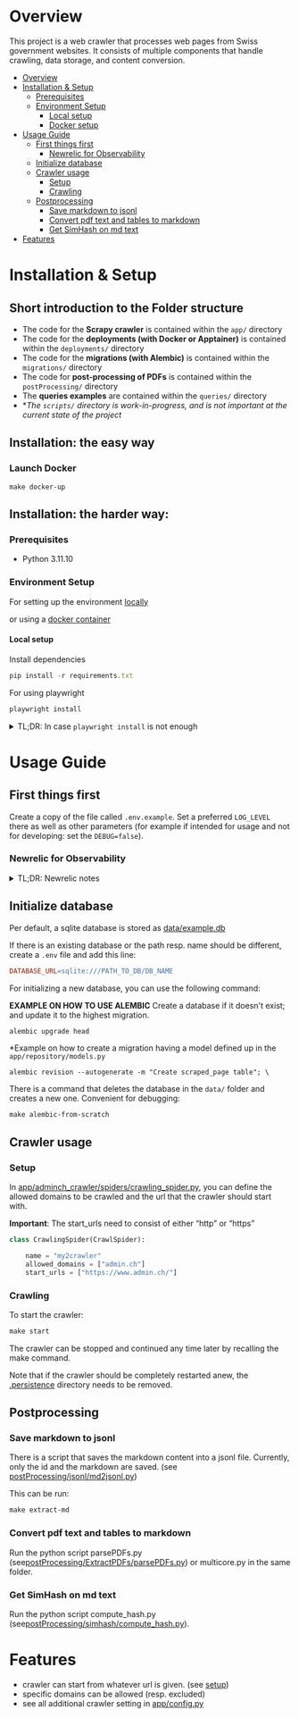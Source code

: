# Overview

This project is a web crawler that processes web pages from Swiss government websites. It consists of multiple components that handle crawling, data storage, and content conversion.

- [Overview](#overview)
- [Installation \& Setup](#installation--setup)
  - [Prerequisites](#prerequisites)
  - [Environment Setup](#environment-setup)
    - [Local setup](#local-setup)
    - [Docker setup](#docker-setup)
- [Usage Guide](#usage-guide)
  - [First things first](#first-things-first)
    - [Newrelic for Observability](#newrelic-for-observability)
  - [Initialize database](#initialize-database)
  - [Crawler usage](#crawler-usage)
    - [Setup](#setup)
    - [Crawling](#crawling)
  - [Postprocessing](#postprocessing)
    - [Save markdown to jsonl](#save-markdown-to-jsonl)
    - [Convert pdf text and tables to markdown](#convert-pdf-text-and-tables-to-markdown)
    - [Get SimHash on md text](#get-simhash-on-md-text)
- [Features](#features)

# Installation & Setup

## Short introduction to the Folder structure
- The code for the **Scrapy crawler** is contained within the `app/` directory
- The code for the **deployments (with Docker or Apptainer)** is contained within the `deployments/` directory
- The code for the **migrations (with Alembic)** is contained within the `migrations/` directory
- The code for **post-processing of PDFs** is contained within the `postProcessing/` directory
- The **queries examples** are contained within the `queries/` directory
- *_The `scripts/` directory is work-in-progress, and is not important at the current state of the project_

## Installation: the easy way

### Launch Docker

```docker
make docker-up
```

## Installation: the harder way:

### Prerequisites

- Python 3.11.10

### Environment Setup

For setting up the environment [locally](#local-setup)

or using a [docker container](#docker-setup)


#### Local setup
<!--
Clone the repository
```jsx
git clone git@github.com:n3tti/DS-Lab.git
```
(Preferred but not required:) Create a python virtual environment and activate it
```
python -m venv VENV_NAME
source PATH_TO_VENV/bin/activate
```
-->
Install dependencies

```jsx
pip install -r requirements.txt
```
For using playwright

```bash
playwright install
```

<details>
	<summary>TL;DR: In case <code>playwright install</code> is not enough</summary>
	Playwright will produce errors and might require installation of the following libs (within the Apptainer it should be possible to run it without having system-wide sudo access):
	<pre><code class="language-bash">
sudo apt-get install libnss3 \
    libnspr4 \
    libatk1.0-0 \
    libatk-bridge2.0-0 \
    libatspi2.0-0 \
    libgbm1
	</code></pre>
</details>


# Usage Guide

## First things first

Create a copy of the file called `.env.example`. Set a preferred `LOG_LEVEL` there as well as other parameters (for example if intended for usage and not for developing: set the `DEBUG=false`).

### Newrelic for Observability
<details>
	<summary>TL;DR: Newrelic notes</summary>
	<p class="has-line-data" data-line-start="0" data-line-end="1">Potentially register a new <strong>newrelic</strong> account to have logs stored on <a href="http://newrelic.com">newrelic.com</a> for easier monitoring. Add a <code>NEW_RELIC_LICENSE_KEY</code> to the <code>.env</code> file. Pay attention that setting this <code>NEW_RELIC_LICENSE_KEY</code> ENV in the <code>.env</code> file works only coupled with containerized environment now, and it’s loaded before the python program is launched.</p>
<p class="has-line-data" data-line-start="2" data-line-end="3">It is not enough for it to work with a virtual environment of python (i.e. the one created with <code>python -m venv &lt;name-of-environment&gt;</code>) since the module <strong>dotenv</strong> loads the ENVs after the <strong>newrelic</strong> is initialized. For <strong>newrelic</strong> to work with the virtual environment of python put the <code>NEW_RELIC_LICENSE_KEY</code> into the <code>newrelic.ini</code> file (be careful not to push it to github or other platforms).</p>
</details>



## Initialize database

Per default, a sqlite database is stored as [data/example.db](./data/)

 If there is an existing database or the path resp. name should be different, create a `.env`  file and add this line:

```makefile
DATABASE_URL=sqlite:///PATH_TO_DB/DB_NAME
```

For initializing a new database, you can use the following command:

**EXAMPLE ON HOW TO USE ALEMBIC**
Create a database if it doesn't exist; and update it to the highest migration.
```
alembic upgrade head
```

*Example on how to create a migration having a model defined up in the `app/repository/models.py`
```
alembic revision --autogenerate -m "Create scraped_page table"; \
```

There is a command that deletes the database in the `data/` folder and creates a new one. Convenient for debugging:
```makefile
make alembic-from-scratch
```

## Crawler usage

### Setup

In [app/adminch_crawler/spiders/crawling_spider.py](./app/adminch_crawler/spiders/crawling_spider.py), you can define the allowed domains to be crawled and the url that the crawler should start with.

**Important**: The start_urls need to consist of either “http” or “https” 

```python
class CrawlingSpider(CrawlSpider):

    name = "my2crawler"
    allowed_domains = ["admin.ch"]
    start_urls = ["https://www.admin.ch/"]
```

### Crawling

To start the crawler:

```makefile
make start
```

The crawler can be stopped and continued any time later by recalling the make command.

Note that if the crawler should be completely restarted anew, the [.persistence](./.persistence/) directory needs to be removed.

## Postprocessing

<!--
### Convert html to markdown

#### Before crawling

If a specific markdown format is required before starting the crawler, change the function
`format_content_with_markdown` which can be found in [app/adminch_crawler/spiders/crawling_spider.py](./app/adminch_crawler/spiders/crawling_spider.py).

#### After crawling

If all markdown entries of the database need complete change and the change should be written into the database, adjust the function `convert_to_md` in [app/html2md/converter.py](./app/html2md/converter.py) and run the following make command:

```makefile
make html2md
```

The mentioned function in this script can also be individually called. It expects an html as string as input and returns the markdown as a string.
-->
### Save markdown to jsonl

There is a script that saves the markdown content into a jsonl file. Currently, only the id and the markdown are saved. (see [postProcessing/jsonl/md2jsonl.py](./postProcessing/jsonl/md2jsonl.py))

This can be run:

```makefile
make extract-md
```

### Convert pdf text and tables to markdown

Run the python script parsePDFs.py (see[postProcessing/ExtractPDFs/parsePDFs.py](./postProcessing/ExtractPDFs/parsePDFs.py)) or multicore.py in the same folder.

### Get SimHash on md text
Run the python script compute_hash.py (see[postProcessing/simhash/compute_hash.py](./postProcessing/simhash/compute_hash.py)).

# Features

- crawler can start from whatever url is given. (see [setup](#setup))
- specific domains can be allowed (resp. excluded)
- see all additional crawler setting in [app/config.py](./app/config.py)

